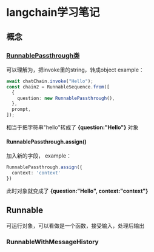 # langchain学习笔记

## 概念

### [RunnablePassthrough类](https://api.js.langchain.com/classes/langchain_core_runnables.RunnablePassthrough.html)

可以理解为，把invoke里的string，转成object
example：

```ts
await chatChain.invoke("Hello");
const chain2 = RunnableSequence.from([
  {
    question: new RunnablePassthrough(),
  },
  prompt,
]);
```

相当于把字符串"hello"转成了 **{question:"Hello"}** 对象

#### RunnablePassthrough.assign()
加入新的字段，
example：

```ts
RunnablePassthrough.assign({
  context: 'context'
})
```

此时对象就变成了 **{question:"Hello", context:"context"}**

## Runnable
可运行对象，可以看做是一个函数，接受输入，处理后输出

### RunnableWithMessageHistory
